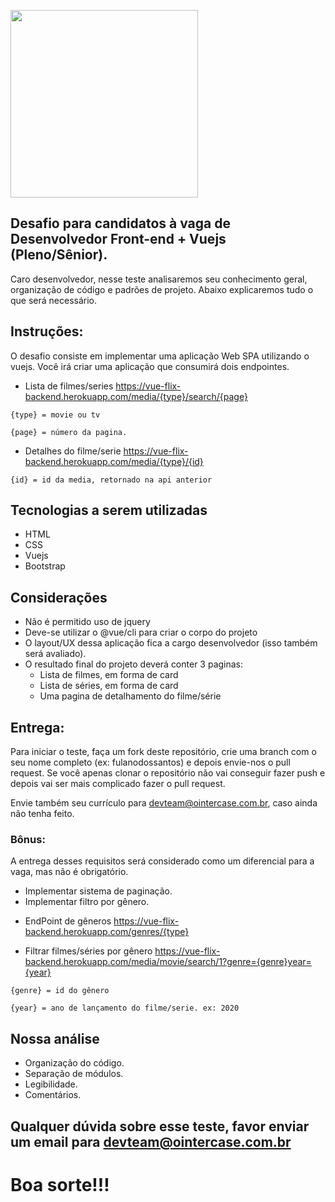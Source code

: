 <p>
    <img src="https://s3.amazonaws.com/img-intercase/wp-content/uploads/2018/10/24205748/logoWebsite1.png" width="300">    
</p>

## Desafio para candidatos à vaga de Desenvolvedor Front-end + Vuejs (Pleno/Sênior).
Caro desenvolvedor, nesse teste analisaremos seu conhecimento geral, organização de código e padrões de projeto. 
Abaixo explicaremos tudo o que será necessário.

## Instruções:
O desafio consiste em implementar uma aplicação Web SPA utilizando o vuejs.
Você irá criar uma aplicação que consumirá dois endpointes.

* Lista de filmes/series
https://vue-flix-backend.herokuapp.com/media/{type}/search/{page}

``
{type} = movie ou tv
``

``
{page} = número da pagina.
``

* Detalhes do filme/serie
https://vue-flix-backend.herokuapp.com/media/{type}/{id}

``
{id} = id da media, retornado na api anterior
``

## Tecnologias a serem utilizadas
* HTML
* CSS
* Vuejs
* Bootstrap

## Considerações
+ Não é permitido uso de jquery
+ Deve-se utilizar o @vue/cli para criar o corpo do projeto
+ O layout/UX dessa aplicação fica a cargo desenvolvedor (isso também será avaliado).
+ O resultado final do projeto deverá conter 3 paginas:
    + Lista de filmes, em forma de card
    + Lista de séries, em forma de card
    + Uma pagina de detalhamento do filme/série

## Entrega:
Para iniciar o teste, faça um fork deste repositório, crie uma branch com o seu nome completo (ex: fulanodossantos) e depois envie-nos o pull request. 
Se você apenas clonar o repositório não vai conseguir fazer push e depois vai ser mais complicado fazer o pull request.

Envie também seu currículo para devteam@ointercase.com.br, caso ainda não tenha feito.

### Bônus:
A entrega desses requisitos será considerado como um diferencial para a vaga, mas não é obrigatório.

+ Implementar sistema de paginação.
+ Implementar filtro por gênero.

* EndPoint de gêneros
https://vue-flix-backend.herokuapp.com/genres/{type}

* Filtrar filmes/séries por gênero
https://vue-flix-backend.herokuapp.com/media/movie/search/1?genre={genre}year={year}

``
{genre} = id do gênero
``

``
{year} = ano de lançamento do filme/serie. ex: 2020
``

## Nossa análise
* Organização do código.
* Separação de módulos.
* Legibilidade.
* Comentários.

## Qualquer dúvida sobre esse teste, favor enviar um email para devteam@ointercase.com.br


# Boa sorte!!!

